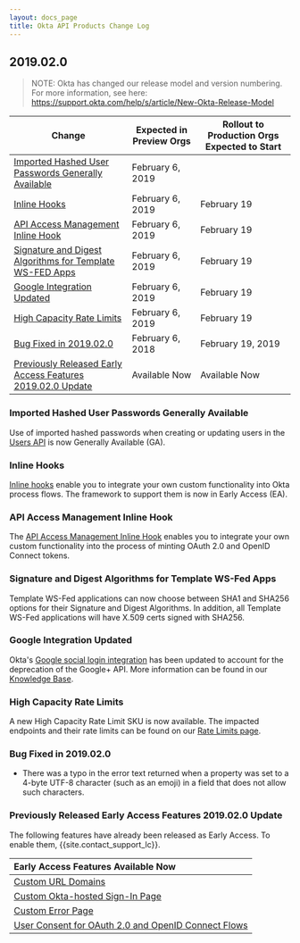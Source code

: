 ```yaml
---
layout: docs_page
title: Okta API Products Change Log
---
```


## 2019.02.0

> NOTE: Okta has changed our release model and version numbering. For more information, see here: <https://support.okta.com/help/s/article/New-Okta-Release-Model>

| Change                                                                                                                | Expected in Preview Orgs | Rollout to Production Orgs Expected to Start |
|-----------------------------------------------------------------------------------------------------------------------|--------------------------|----------------------------------------------|
| [Imported Hashed User Passwords Generally Available](#imported-hashed-user-passwords-generally-available)                                                     | February 6, 2019         |                                              |
| [Inline Hooks](#inline-hooks)                                                                                         | February 6, 2019         | February 19                                  |
| [API Access Management Inline Hook](#api-access-management-inline-hook)                                               | February 6, 2019         | February 19                                  |
| [Signature and Digest Algorithms for Template WS-FED Apps](#signature-and-digest-algorithms-for-template-ws-fed-apps) | February 6, 2019         | February 19                                  |
| [Google Integration Updated](#google-integration-updated) | February 6, 2019         | February 19                                  |
| [High Capacity Rate Limits](#high-capacity-rate-limits) | February 6, 2019         | February 19                                  |
| [Bug Fixed in 2019.02.0](#bug-fixed-in-2019010)                                                                       | February 6, 2018         | February 19, 2019
| [Previously Released Early Access Features 2019.02.0 Update](#previously-released-early-access-features-2019010-update) | Available Now            | Available Now                                |

### Imported Hashed User Passwords Generally Available

Use of imported hashed passwords when creating or updating users in the [Users API](/docs/api/resources/users) is now Generally Available (GA). <!--OKTA-205592-->

### Inline Hooks

[Inline hooks](/use_cases/inline_hooks/) enable you to integrate your own custom functionality into Okta process flows. The framework to support them is now in Early Access (EA). <!--OKTA-205011-->

### API Access Management Inline Hook

The [API Access Management Inline Hook](/use_cases/inline_hooks/api_am_hook/api_am_hook/) enables you to integrate your own custom functionality into the process of minting OAuth 2.0 and OpenID Connect tokens. <!--OKTA-206634-->

### Signature and Digest Algorithms for Template WS-Fed Apps

Template WS-Fed applications can now choose between SHA1 and SHA256 options for their Signature and Digest Algorithms. In addition, all Template WS-Fed applications will have X.509 certs signed with SHA256. <!--OKTA-202447-->

### Google Integration Updated

Okta's [Google social login integration](/authentication-guide/social-login/google) has been updated to account for the deprecation of the Google+ API. More information can be found in our [Knowledge Base](https://support.okta.com/help/Documentation/Knowledge_Article/Google-API-Deprecation-and-Okta).

### High Capacity Rate Limits

A new High Capacity Rate Limit SKU is now available.  The impacted endpoints and their rate limits can be found on our [Rate Limits page](/docs/api/getting_started/rate-limits). <!--OKTA-203819-->

### Bug Fixed in 2019.02.0

* There was a typo in the error text returned when a property was set to a 4-byte UTF-8 character (such as an emoji) in a field that does not allow such characters. <!--OKTA-145565-->

### Previously Released Early Access Features 2019.02.0 Update

The following features have already been released as Early Access. To enable them, {{site.contact_support_lc}}.

| Early Access Features Available Now
| :------------------------------------------------- |
| [Custom URL Domains](#custom-url-domains-are-in-early-access)|
| [Custom Okta-hosted Sign-In Page](#custom-okta-hosted-sign-in-page-is-in-early-access)|
| [Custom Error Page](#custom-error-page-is-in-early-access)|
| [User Consent for OAuth 2.0 and OpenID Connect Flows](#user-consent-for-oauth-20-and-openid-connect-flows-in-early-availability-ea) |

